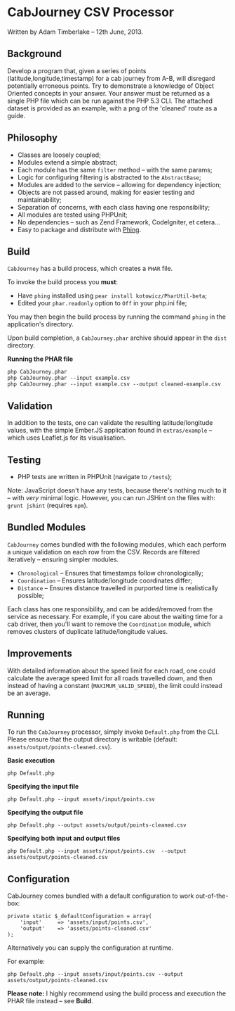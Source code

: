 CabJourney CSV Processor
=============
Written by Adam Timberlake &ndash; 12th June, 2013.


Background
-------------
Develop a program that, given a series of points (latitude,longitude,timestamp) for a cab journey from A-B, will disregard potentially erroneous points. Try to demonstrate a knowledge of Object Oriented concepts in your answer. Your answer must be returned as a single PHP file which can be run against the PHP 5.3 CLI. The attached dataset is provided as an example, with a png of the 'cleaned' route as a guide.


Philosophy
-------------
* Classes are loosely coupled;
* Modules extend a simple abstract;
* Each module has the same `filter` method &ndash; with the same params;
* Logic for configuring filtering is abstracted to the `AbstractBase`;
* Modules are added to the service &ndash; allowing for dependency injection;
* Objects are not passed around, making for easier testing and maintainability;
* Separation of concerns, with each class having one responsibility;
* All modules are tested using PHPUnit;
* No dependencies &ndash; such as Zend Framework, CodeIgniter, et cetera...
* Easy to package and distribute with <a href="http://www.phing.info/" target="_blank">Phing</a>.


Build
-------------
`CabJourney` has a build process, which creates a `PHAR` file.

To invoke the build process you **must**:

* Have `phing` installed using `pear install kotowicz/PharUtil-beta`;
* Edited your `phar.readonly` option to `Off` in your php.ini file;

You may then begin the build process by running the command `phing` in the application's directory.

Upon build completion, a `CabJourney.phar` archive should appear in the `dist` directory.

**Running the PHAR file**

    php CabJourney.phar
    php CabJourney.phar --input example.csv
    php CabJourney.phar --input example.csv --output cleaned-example.csv


Validation
-------------
In addition to the tests, one can validate the resulting latitude/longitude values, with the simple Ember.JS application found in `extras/example` &ndash; which uses Leaflet.js for its visualisation.


Testing
-------------
* PHP tests are written in PHPUnit (navigate to `/tests`);

Note: JavaScript doesn't have any tests, because there's nothing much to it &ndash; with *very* minimal logic. However, you can run JSHint on the files with: `grunt jshint` (requires `npm`).


Bundled Modules
-------------
`CabJourney` comes bundled with the following modules, which each perform a unique validation on each row from the CSV. Records are filtered iteratively &ndash; ensuring simpler modules.

* `Chronological` &ndash; Ensures that timestamps follow chronologically;
* `Coordination` &ndash; Ensures latitude/longitude coordinates differ;
* `Distance` &ndash; Ensures distance travelled in purported time is realistically possible;

Each class has one responsibility, and can be added/removed from the service as necessary. For example, if you care about the waiting time for a cab driver, then you'll want to remove the `Coordination` module, which removes clusters of duplicate latitude/longitude values.


Improvements
-------------
With detailed information about the speed limit for each road, one could calculate the average speed limit for all roads travelled down, and then instead of having a constant (`MAXIMUM_VALID_SPEED`), the limit could instead be an average.


Running
-------------
To run the `CabJourney` processor, simply invoke `Default.php` from the CLI. Please ensure that the output directory is writable (default: `assets/output/points-cleaned.csv`).

**Basic execution**

    php Default.php

**Specifying the input file**

    php Default.php --input assets/input/points.csv

**Specifying the output file**

    php Default.php --output assets/output/points-cleaned.csv

**Specifying both input and output files**

    php Default.php --input assets/input/points.csv  --output assets/output/points-cleaned.csv


Configuration
-------------
CabJourney comes bundled with a default configuration to work out-of-the-box:

    private static $_defaultConfiguration = array(
        'input'     => 'assets/input/points.csv',
        'output'    => 'assets/points-cleaned.csv'
    );

Alternatively you can supply the configuration at runtime.

For example:

    php Default.php --input assets/input/points.csv --output assets/output/points-cleaned.csv

**Please note:** I highly recommend using the build process and execution the PHAR file instead &ndash; see **Build**.